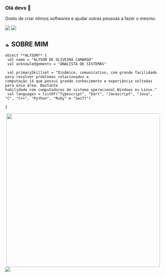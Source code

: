 ### Olá devs 👋

Gosto de criar ótimos softwares e ajudar outras pessoas a fazer o mesmo.

  <a align="center" alt="mail" href = "mailto:alysoncamar@gmail.com"><img src="https://img.shields.io/badge/-Gmail-%23333?style=for-the-badge&logo=gmail&logoColor=white" target="_blank"></a>
  <a align="center" alt="linkedin" href="https://www.linkedin.com/in/alyson-camargo-49b476242" target="_blank"><img src="https://img.shields.io/badge/-LinkedIn-%230077B5?style=for-the-badge&logo=linkedin&logoColor=white" target="_blank"></a> 


## <img width="15" alt="about" src="https://raw.github.com/elizarov/elizarov/master/about.png"> SOBRE MIM


```
object **ALYSON** {
 val name = "ALYSON DE OLIVEIRA CAMARGO"
 val acknowledgements = "ANALISTA DE SISTEMAS"
 
 val primarySkillset = "Dinâmico, comunicativo, com grande facilidade para resolver problemas relacionados a
computação já que possui grande conhecimento e experiência voltadas para essa área. Bastante
habilidade com computadores de sistema operacional Windows ou Linux."
 val languages = listOf("Typescript", "Dart", "Javascript", "Java", "C", "C++", "Python", "Ruby" e "Swift") 

}
```



<img align="right" width="500" src="https://c.tenor.com/kqlEI-zeRL4AAAAC/pixelart.gif" /> 
<a href="https://github.com/AlysonCamargo">
 
  <img align="left" src="https://github-readme-stats.vercel.app/api/top-langs/?username=AlysonCamargo&theme=dracula&hide_langs_below=1" />
</a>



